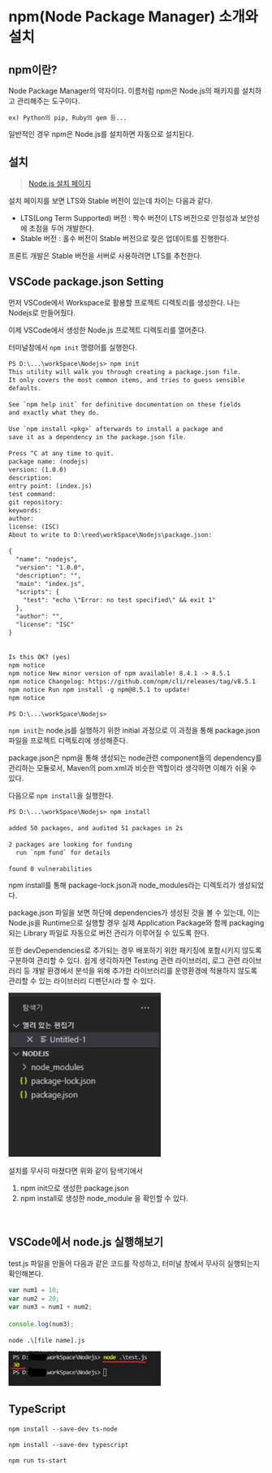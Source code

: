 # npm(Node Package Manager) 소개와 설치

## npm이란?

Node Package Manager의 약자이다. 이름처럼 npm은 Node.js의 패키지를 설치하고 관리해주는 도구이다.

```
ex) Python의 pip, Ruby의 gem 등...
```

일반적인 경우 npm은 Node.js를 설치하면 자동으로 설치된다.

## 설치

> [Node.js 설치 페이지](https://nodejs.org/en/)

설치 페이지를 보면 LTS와 Stable 버전이 있는데 차이는 다음과 같다.

- LTS(Long Term Supported) 버전 : 짝수 버전이 LTS 버전으로 안정성과 보안성에 초점을 두어 개발한다.
- Stable 버전 : 홀수 버전이 Stable 버전으로 잦은 업데이트를 진행한다.

프론트 개발은 Stable 버전을 서버로 사용하려면 LTS를 추천한다.

## VSCode package.json Setting

먼저 VSCode에서 Workspace로 활용할 프로젝트 디렉토리를 생성한다. 나는 Nodejs로 만들어줬다.

이제 VSCode에서 생성한 Node.js 프로젝트 디렉토리를 열어준다.

터미널창에서 `npm init` 명령어를 실행한다.

```
PS D:\...\workSpace\Nodejs> npm init
This utility will walk you through creating a package.json file.
It only covers the most common items, and tries to guess sensible defaults.

See `npm help init` for definitive documentation on these fields
and exactly what they do.

Use `npm install <pkg>` afterwards to install a package and
save it as a dependency in the package.json file.

Press ^C at any time to quit.
package name: (nodejs)
version: (1.0.0)
description:
entry point: (index.js)
test command:
git repository:
keywords:
author:
license: (ISC)
About to write to D:\reed\workSpace\Nodejs\package.json:

{
  "name": "nodejs",
  "version": "1.0.0",
  "description": "",
  "main": "index.js",
  "scripts": {
    "test": "echo \"Error: no test specified\" && exit 1"
  },
  "author": "",
  "license": "ISC"
}


Is this OK? (yes)
npm notice
npm notice New minor version of npm available! 8.4.1 -> 8.5.1
npm notice Changelog: https://github.com/npm/cli/releases/tag/v8.5.1
npm notice Run npm install -g npm@8.5.1 to update!
npm notice

PS D:\...\workSpace\Nodejs>
```

`npm init`는 node.js를 실행하기 위한 initial 과정으로 이 과정을 통해 package.json 파일을 프로젝트 디렉토리에 생성해준다.

package.json은 npm을 통해 생성되는 node관련 component들의 dependency를 관리하는 모듈로서, Maven의 pom.xml과 비슷한 역할이라 생각하면 이해가 쉬울 수 있다.

다음으로 `npm install`을 실행한다.

```
PS D:\...\workSpace\Nodejs> npm install

added 50 packages, and audited 51 packages in 2s

2 packages are looking for funding
  run `npm fund` for details

found 0 vulnerabilities
```

npm install를 통해 package-lock.json과 node_modules라는 디렉토리가 생성되었다.

package.json 파일을 보면 하단에 dependencies가 생성된 것을 볼 수 있는데, 이는 Node.js을 Runtime으로 실행할 경우 실제 Application Package와 함께 packaging 되는 Library 파일로 자동으로 버전 관리가 이루어질 수 있도록 한다.

또한 devDependencies로 추가되는 경우 배포하기 위한 패키징에 포함시키지 않도록 구분하여 관리할 수 있다. 쉽게 생각하자면 Testing 관련 라이브러리, 로그 관련 라이브러리 등 개발 환경에서 분석을 위해 추가한 라이브러리를 운영환경에 적용하지 않도록 관리할 수 있는 라이브러리 디펜던시라 할 수 있다.

<img src="img/01.png" width="300px"></img><br/>

설치를 무사히 마쳤다면 위와 같이 탐색기에서

1. npm init으로 생성한 package.json
2. npm install로 생성한 node_module
   을 확인할 수 있다.

</br>

## VSCode에서 node.js 실행해보기

test.js 파일을 만들어 다음과 같은 코드를 작성하고, 터미널 창에서 무사히 실행되는지 확인해본다.

```node.js
var num1 = 10;
var num2 = 20;
var num3 = num1 + num2;

console.log(num3);
```

`node .\[file name].js`

<img src="img/02.png" width="300px"></img><br/>

## TypeScript

`npm install --save-dev ts-node`

`npm install --save-dev typescript`

`npm run ts-start`
